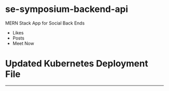 # se-symposium-backend-api

MERN Stack App for Social Back Ends 
* Likes 
* Posts
* Meet Now 

# Updated Kubernetes Deployment File
-------------------------------------
